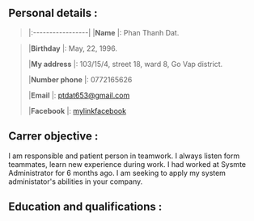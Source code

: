 ## Personal details :

>|:-----------------|
>|**Name**          |: Phan Thanh Dat.

>|**Birthday**      |: May, 22, 1996.
>
>|**My address**    |: 103/15/4, street 18, ward 8, Go Vap district.
>
>|**Number phone**  |: 0772165626
>
>|**Email**         |: ptdat653@gmail.com
>
>|**Facebook**      |: [mylinkfacebook](./https://www.facebook.com/ThanhDatPhan22)

## Carrer objective : 

I am responsible and patient person in teamwork. I always listen form teammates, learn new experience during work. I had worked at Sysmte Administrator for 6 months ago. I am seeking to apply my system administator's abilities in your company.

## Education and qualifications :
